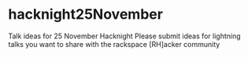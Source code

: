 hacknight25November
===================

Talk ideas for 25 November Hacknight
Please submit ideas for lightning talks you want to share with the rackspace [RH]acker community
